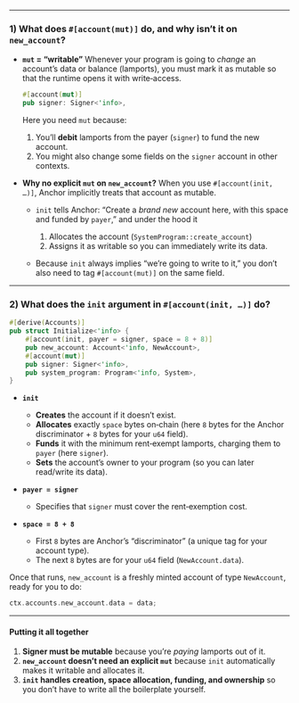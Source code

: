 
---

### 1) What does `#[account(mut)]` do, and why isn’t it on `new_account`?

* **`mut` = “writable”**
  Whenever your program is going to *change* an account’s data or balance (lamports), you must mark it as mutable so that the runtime opens it with write‐access.

  ```rust
  #[account(mut)]
  pub signer: Signer<'info>,
  ```

  Here you need `mut` because:

  1. You’ll **debit** lamports from the payer (`signer`) to fund the new account.
  2. You might also change some fields on the `signer` account in other contexts.

* **Why no explicit `mut` on `new_account`?**
  When you use `#[account(init, …)]`, Anchor implicitly treats that account as mutable.

  * `init` tells Anchor: “Create a *brand new* account here, with this space and funded by `payer`,” and under the hood it

    1. Allocates the account (`SystemProgram::create_account`)
    2. Assigns it as writable so you can immediately write its data.
  * Because `init` always implies “we’re going to write to it,” you don’t also need to tag `#[account(mut)]` on the same field.

---

### 2) What does the `init` argument in `#[account(init, …)]` do?

```rust
#[derive(Accounts)]
pub struct Initialize<'info> {
    #[account(init, payer = signer, space = 8 + 8)]
    pub new_account: Account<'info, NewAccount>,
    #[account(mut)]
    pub signer: Signer<'info>,
    pub system_program: Program<'info, System>,
}
```

* **`init`**

  * **Creates** the account if it doesn’t exist.
  * **Allocates** exactly `space` bytes on‐chain (here `8` bytes for the Anchor discriminator + `8` bytes for your `u64` field).
  * **Funds** it with the minimum rent‐exempt lamports, charging them to `payer` (here `signer`).
  * **Sets** the account’s owner to your program (so you can later read/write its data).

* **`payer = signer`**

  * Specifies that `signer` must cover the rent‐exemption cost.

* **`space = 8 + 8`**

  * First `8` bytes are Anchor’s “discriminator” (a unique tag for your account type).
  * The next `8` bytes are for your `u64` field (`NewAccount.data`).

Once that runs, `new_account` is a freshly minted account of type `NewAccount`, ready for you to do:

```rust
ctx.accounts.new_account.data = data;
```

---

#### Putting it all together

1. **Signer must be mutable** because you’re *paying* lamports out of it.
2. **`new_account` doesn’t need an explicit `mut`** because `init` automatically makes it writable and allocates it.
3. **`init` handles creation, space allocation, funding, and ownership** so you don’t have to write all the boilerplate yourself.

